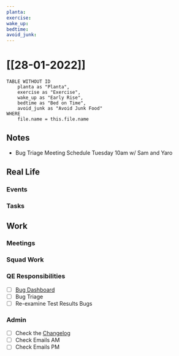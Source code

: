 ```yaml
---
planta: 
exercise: 
wake_up: 
bedtime: 
avoid_junk: 
---
```

# [[28-01-2022]]
```dataview
TABLE WITHOUT ID
	planta as "Planta",
	exercise as "Exercise",
	wake_up as "Early Rise",
	bedtime as "Bed on Time",
	avoid_junk as "Avoid Junk Food"
WHERE
	file.name = this.file.name
```
## Notes
- Bug Triage Meeting Schedule Tuesday 10am w/ Sam and Yaro
## Real Life
### Events
### Tasks
## Work
### Meetings
### Squad Work
### QE Responsibilities
- [ ] [Bug Dashboard](https://user-testing.atlassian.net/jira/dashboards/10161)
- [ ] Bug Triage
- [ ] Re-examine Test Results Bugs
### Admin
- [ ] Check the [Changelog](https://user-testing.atlassian.net/wiki/spaces/CHANGELOG/pages/2251096206/The+Changelog)
- [ ] Check Emails AM
- [ ] Check Emails PM